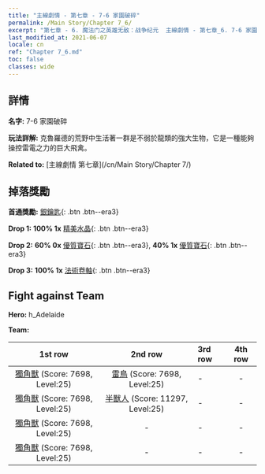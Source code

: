 ```yaml
---
title: "主線劇情 - 第七章 - 7-6 家園破碎"
permalink: /Main Story/Chapter 7_6/
excerpt: "第七章 - 6. 魔法门之英雄无敌：战争纪元  主線劇情 - 第七章_6. 7-6 家園破碎"
last_modified_at: 2021-06-07
locale: cn
ref: "Chapter 7_6.md"
toc: false
classes: wide
---
```


## 詳情

 **名字:** 7-6 家園破碎

 **玩法詳解:** 克魯羅德的荒野中生活著一群是不弱於龍類的強大生物，它是一種能夠操控雷電之力的巨大飛禽。

 **Related to:** [主線劇情 第七章](/cn/Main Story/Chapter 7/)

## 掉落獎勵

 **首通獎勵:** [銀鑰匙](/cn/Items/con_693/){: .btn .btn--era3}

 **Drop 1:** **100% 1x** [精美水晶](/cn/Items/mat_24/){: .btn .btn--era3}

 **Drop 2:** **60% 0x** [優質寶石](/cn/Items/mat_16/){: .btn .btn--era3}, **40% 1x** [優質寶石](/cn/Items/mat_16/){: .btn .btn--era3}

 **Drop 3:** **100% 1x** [法術卷軸](/cn/Items/con_694/){: .btn .btn--era3}


## Fight against Team
 **Hero:** h_Adelaide

 **Team:**


  | 1st row | 2nd row | 3rd row | 4th row |
  |:----:|:----:|:----|:----:|
  | [獨角獸](/cn/units/Unicorn/) (Score: 7698, Level:25)  | [雷鳥](/cn/units/Roc/) (Score: 7698, Level:25)  | - | - |
  | [獨角獸](/cn/units/Unicorn/) (Score: 7698, Level:25)  | [半獸人](/cn/units/Orc/) (Score: 11297, Level:25)  | - | - |
  | [獨角獸](/cn/units/Unicorn/) (Score: 7698, Level:25)  | - | - | - |
  | [獨角獸](/cn/units/Unicorn/) (Score: 7698, Level:25)  | - | - | - |


